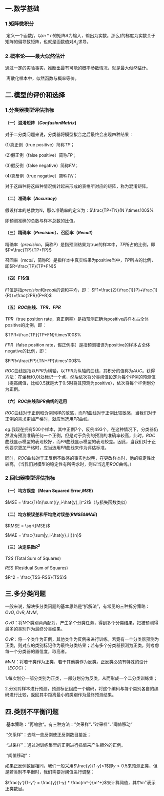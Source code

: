 ## 一.数学基础

### 1.矩阵微积分

​	定义一个函数$f$，以$m * n$的矩阵$A$为输入，输出为实数。那么$f$的梯度为实数关于矩阵的偏导数矩阵，也就是函数值对$A_{ij}$求导。

### 2.概率论——最大似然估计

​	通过一定的实验事实，推断出最有可能的概率参数情况，就是最大似然估计。

​	离散化样本中，似然函数与概率等价。



## 二.模型的评价和选择

### 1.分类器模型评估指标

#### （一）混淆矩阵（$Confusion Matrix$)

对于二分类问题来说，分类器将模型拟合之后最终会出现四种结果：

(1)真正例（true positive）简称$TP$；

(2)假正例（false positive）简称$FP$；

(3)假反例（false negative）简称$FN$；

(4)真反例（true negative）简称$TN$；

对于这四种将这四种情况统计起来形成的表格所对应的矩阵，称为混淆矩阵。

#### （二）准确率（$Accuracy$)

假设样本的总数为N，那么准确率的定义为：$\frac{TP+TN}{N }\times100$%

即预测准确的总数与样本总数的比值。

#### （三）精确率（$Precision$）、召回率（$Recall$）

精确率（$precision$，简称P）是指预测结果为true的样本中，$TP$所占的比例，即 $P=\frac{TP}{TP+FP}$

召回率（$recall$，简称R）是指样本中真实结果为positive当中，$TP$所占的比例，即$R=\frac{TP}{TP+FN}$

#### （四）F1$值

$F1$值是指$precision$和$recall$的调和平均，即：
$F1=\frac{2}{\frac{1}{P}+\frac{1}{R}}=\frac{2PR}{P+R}$

#### （五）$ROC$曲线、$TPR、FPR$

$TPR$（true position rate，真正例率）是指预测正确为positive的样本占全体positive的比例，即：

$TPR=\frac{TP}{TP+FN}\times100$%

$FPR$（false position rate，假正例率）是指预测错误为positive的样本占全体negative的比例，即：

$FPR=\frac{FP}{TN+FP}\times100$%

$ROC$曲线是指以$FPR$为横轴，以$TPR$为纵轴的曲线，其积分的值称为$AUC$。获得方法：在坐标(0,0)处标记一个点，然后依次将分类阈值设定为每个样例的预测值（提高阈值，比如0.5就是大于0.5时将其预测为positive），依次将每个样例划分为正例。

#### （六）$ROC$曲线和$PR$曲线的选用

$ROC$曲线对于正例和负例同样的敏感，而$PR$曲线对于正例比较敏感，当我们对于正例的需求更加严格时，就应当选用$PR$曲线。

$eg.$我现在拥有500个样本，其中正例7个，反例493个。在这种情况下，分类器仍然没有预测准确任何一个正例，但是对于负例的预测的准确率较高，此时，$ROC$曲线显示模型的表现较好，而$PR$曲线显示模型的表现较差。因此，当我们对于正例要求更加严格时，应当选用$PR$曲线来作为评估标准。

同时，$ROC$曲线对于正反例不敏感的事实也说明，在更改样本时，他的稳定性比较高，（当我们对模型的稳定性有所需求时，则应当选用$ROC$曲线。）

### 2.回归器模型评估指标

#### （一）均方误差（Mean Squared Error,$MSE$)

$MSE = \frac{1}{n}\sum((y_i-\hat{y}_i)^2)$（与损失函数类似）

#### （二）均方根误差和平均绝对误差($RMSE$&$MAE$)

$RMSE = \sqrt{MSE}$

$MAE = \frac{\sum|y_i-\hat{y}_i|}{n}$

#### （三）决定系数$R^2$

$TSS$ (Total Sum of Squares)

$RSS$ (Residual Sum of Squares)

$R^2 = \frac{TSS-RSS}{TSS}$

## 三.多分类问题

​	一般来说，解决多分类问题的基本思路是“拆解法”，有常见的三种拆分策略：$OvO,OvR,MvM$。

$OvO$：将$N$个类别两两配对，产生多个分类任务，得到多个分类结果，把被预测得最多的类别作为最终分类结果。

$OvR$：将一个类作为正例，其他类作为反例来进行训练。若竟有一个分类器预测为正类，则对应的类别标记作为最终分类结果；若有多个分类器预测为正类，则考虑每一个分类器的置信度，取高者。

$MvM$：将若干类作为正类，若干其他类作为反类。正反类必须有特殊的设计（$ECOC$）：

1.每次划分一部分类别为正类，一部分划分为反类，从而形成一个二分类训练集；

2.分别对样本进行预测，预测标记组成一个编码，将这个编码与每个类别各自的编码进行比较，返回其中距离最小的类别作为最终预测结果。

## 四.类别不平衡问题

​	基本策略：“再缩放“。有三种方法：”欠采样“、”过采样“、”阈值移动“

​	”欠采样”：去除一些反例使正反例数目接近；

​	“过采样”：通过对训练集里的正例进行插值来产生额外的正例。

​	“阈值移动”：

如果正反例数目相同，我们一般采用$\frac{y}{1-y}>1$即$y>0.5$来预测正类，但是若类别不平衡时，我们需要对阈值进行调整：

$\frac{y'}{1-y'} = \frac{y}{1-y} * \frac{m^-}{m^+}$来计算阈值，其中$m^+$表示正类数目。